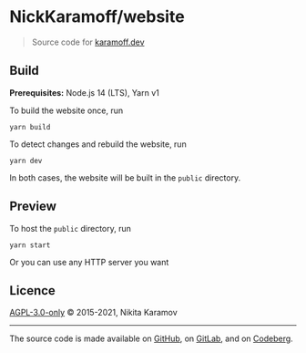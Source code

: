 NickKaramoff/website
====================

> Source code for [karamoff.dev](https://karamoff.dev/)

Build
-----

**Prerequisites:** Node.js 14 (LTS), Yarn v1

To build the website once, run

    yarn build

To detect changes and rebuild the website, run

    yarn dev

In both cases, the website will be built in the `public` directory.

Preview
-------

To host the `public` directory, run

    yarn start

Or you can use any HTTP server you want

Licence
-------

[AGPL-3.0-only](https://spdx.org/licenses/AGPL-3.0-only.html) © 2015-2021, Nikita Karamov

----

The source code is made available
on [GitHub](https://github.com/NickKaramoff/website),
on [GitLab](https://gitlab.com/NickKaramoff/website),
and on [Codeberg](https://codeberg.org/NickKaramoff/website).
